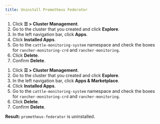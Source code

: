 ```yaml
---
title: Uninstall Prometheus Federator
---
```


<Tabs>
<TabItem value="Rancher v2.6.5+">

1. Click **☰ > Cluster Management**.
1. Go to the cluster that you created and click **Explore**.
1. In the left navigation bar, click **Apps**.
1. Click **Installed Apps**.
1. Go to the `cattle-monitoring-system` namespace and check the boxes for `rancher-monitoring-crd` and `rancher-monitoring`.
1. Click **Delete**.
1. Confirm **Delete**.

</TabItem>
<TabItem value="Rancher before v2.6.5">

1. Click **☰ > Cluster Management**.
1. Go to the cluster that you created and click **Explore**.
1. In the left navigation bar, click **Apps & Marketplace**.
1. Click **Installed Apps**.
1. Go to the `cattle-monitoring-system` namespace and check the boxes for `rancher-monitoring-crd` and `rancher-monitoring`.
1. Click **Delete**.
1. Confirm **Delete**.

</TabItem>
</Tabs>

**Result:** `prometheus-federator` is uninstalled.
